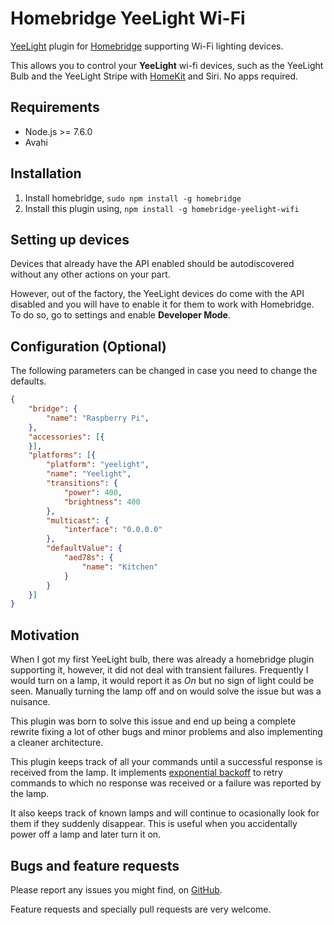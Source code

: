 # Homebridge YeeLight Wi-Fi

[YeeLight](https://www.yeelight.com) plugin for [Homebridge](https://github.com/nfarina/homebridge) supporting Wi-Fi lighting devices.

This allows you to control your **YeeLight** wi-fi devices, such as the YeeLight Bulb and the YeeLight Stripe with [HomeKit](https://www.apple.com/ios/home) and Siri. No apps required.

## Requirements

- Node.js >= 7.6.0
- Avahi

## Installation

1. Install homebridge, `sudo npm install -g homebridge`
2. Install this plugin using, `npm install -g homebridge-yeelight-wifi`

## Setting up devices

Devices that already have the API enabled should be autodiscovered without any other
actions on your part.

However, out of the factory, the YeeLight devices do come with the API disabled and
you will have to enable it for them to work with Homebridge. To do so, go to settings
and enable **Developer Mode**.

## Configuration (Optional)

The following parameters can be changed in case you need to change the defaults.

```json
{
    "bridge": {
        "name": "Raspberry Pi",
    },
    "accessories": [{
    }],
    "platforms": [{
        "platform": "yeelight",
        "name": "Yeelight",
        "transitions": {
            "power": 400,
            "brightness": 400
        },
        "multicast": {
            "interface": "0.0.0.0"
        },
        "defaultValue": {
            "aed78s": {
                "name": "Kitchen"
            }
        }
    }]
}
```

## Motivation

When I got my first YeeLight bulb, there was already a homebridge plugin supporting
it, however, it did not deal with transient failures. Frequently I would turn on a
lamp, it would report it as *On* but no sign of light could be seen. Manually turning
the lamp off and on would solve the issue but was a nuisance.

This plugin was born to solve this issue and end up being a complete rewrite fixing
a lot of other bugs and minor problems and also implementing a cleaner architecture.

This plugin keeps track of all your commands until a successful response is received
from the lamp. It implements [exponential backoff](https://en.wikipedia.org/wiki/Exponential_backoff) to retry commands to which no response was received or a failure
was reported by the lamp.

It also keeps track of known lamps and will continue to ocasionally look for them if
they suddenly disappear. This is useful when you accidentally power off a lamp and
later turn it on.

## Bugs and feature requests

Please report any issues you might find, on [GitHub](https://github.com/vieira/homebridge-yeelight-wifi/issues).

Feature requests and specially pull requests are very welcome.
